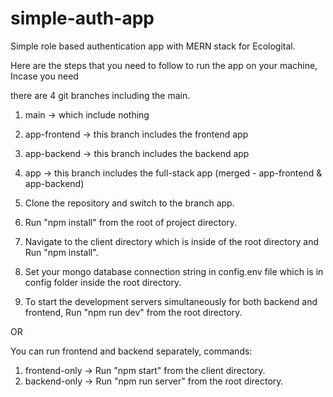 # simple-auth-app
Simple role based authentication app with MERN stack for Ecologital.

Here are the steps that you need to follow to run the app on your machine, Incase you need

there are 4 git branches including the main.
1. main  -> which include nothing
2. app-frontend   ->  this branch includes the frontend app
3. app-backend   ->   this branch includes the backend app
4. app  ->  this branch includes the full-stack app (merged - app-frontend & app-backend)

1. Clone the repository and switch to the branch app.
2. Run "npm install" from the root of project directory.
3. Navigate to the client directory which is inside of the root directory and Run "npm install".
4. Set your mongo database connection string in config.env file which is in config folder inside the root directory.
5. To start the development servers simultaneously for both backend and frontend, Run "npm run dev" from the root directory.

OR

You can run frontend and backend separately,
commands:
1. frontend-only  ->  Run "npm start" from the client directory.
2. backend-only   ->  Run "npm run server" from the root directory.
